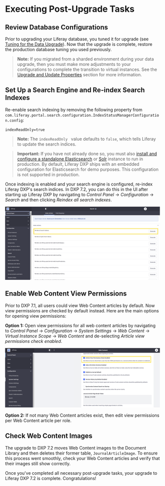 # Executing Post-Upgrade Tasks

## Review Database Configurations

Prior to upgrading your Liferay database, you tuned it for upgrade (see [Tuning for the Data Upgrade](./tuning-for-the-data-upgrade.md)). Now that the upgrade is complete, restore the production database tuning you used previously.

> **Note:** If you migrated from a sharded environment during your data upgrade, then you must make more adjustments to your configurations to complete the transition to virtual instances. See the [Upgrade and Update Properties](./upgrading-a-sharded-environment.md#Upgrade-and-Update-Properties) section for more information.

## Set Up a Search Engine and Re-index Search Indexes

Re-enable search indexing by removing the following property from `com.liferay.portal.search.configuration.IndexStatusManagerConfiguration.config`:

```properties
indexReadOnly=true
```

> **Note:** The `indexReadOnly ` value defaults to `false`, which tells Liferay to update the search indices.

> **Important:** If you have not already done so, you must also [install and configure a standalone Elasticsearch](https://help.liferay.com/hc/en-us/articles/360028711132-Installing-Elasticsearch) or [Solr](placeholder) instance to run in production. By default, Liferay DXP ships with an embedded configuration for Elasticsearch for demo purposes. This configuration is not supported in production.

Once indexing is enabled and your search engine is configured, re-index Liferay DXP's search indices. In DXP 7.2, you can do this in the UI after starting up Liferay DXP by navigating to _Control Panel_ → _Configuration_ → _Search_ and then clicking _Reindex all search indexes_.

![Reindex from the Search configuration page in the Control Panel.](./post-upgrade-tasks/images/01.png)

## Enable Web Content View Permissions

Prior to DXP 7.1, all users could view Web Content articles by default. Now view permissions are checked by default instead. Here are the main options for opening view permissions:

**Option 1:** Open view permissions for all web content articles by navigating to _Control Panel_ → _Configuration_ → _System Settings_ → _Web Content_ → _Virtual Instance Scope_ → _Web Content_ and de-selecting _Article view permissions check enabled_.

![Disable the permissions check for viewing web content by scrolling down in the Web Content menu in the System Settings.](./post-upgrade-tasks/images/02.png)

**Option 2:** If not many Web Content articles exist, then edit view permissions per Web Content article per role.

## Check Web Content Images

The upgrade to DXP 7.2 moves Web Content images to the Document Library and then deletes their former table, `JournalArticleImage`. To ensure this process went smoothly, check your Web Content articles and verify that their images still show correctly.

Once you've completed all necessary post-upgrade tasks, your upgrade to Liferay DXP 7.2 is complete. Congratulations!
